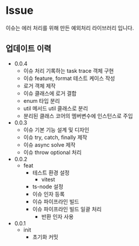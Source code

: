 # Issue

이슈는 에러 처리를 위해 만든 예외처리 라이브러리 입니다.

## 업데이트 이력

- 0.0.4
  - 이슈 처리 기록하는 task trace 객체 구현
  - 이슈 feature, format 테스트 케이스 작성
  - 로거 객체 제작
  - 이슈 클래스에 로거 결합
  - enum 타입 분리
  - util 메서드 util 클래스로 분리
  - 분리된 클래스 코어의 멤버변수에 인스턴스로 주입
- 0.0.3
  - 이슈 기본 기능 설계 및 디자인
  - 이슈 try, catch, finally 제작
  - 이슈 async solve 제작
  - 이슈 throw optional 처리
- 0.0.2
  - feat
    - 테스트 환경 설정
      - vitest
    - ts-node 설정
    - 이슈 인자 등록
    - 이슈 파이프라인 빌드
    - 이슈 파이프라인 빌드 일괄 처리
      - 반환 인자 사용
- 0.0.1
  - init
    - 초기화 커밋
